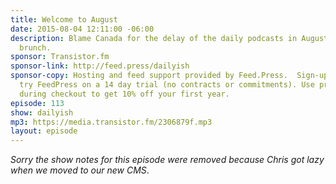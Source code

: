 ```yaml
---
title: Welcome to August
date: 2015-08-04 12:11:00 -06:00
description: Blame Canada for the delay of the daily podcasts in August. And also
  brunch.
sponsor: Transistor.fm
sponsor-link: http://feed.press/dailyish
sponsor-copy: Hosting and feed support provided by Feed.Press.  Sign-up today and
  try FeedPress on a 14 day trial (no contracts or commitments). Use promo code "dailyish"
  during checkout to get 10% off your first year.
episode: 113
show: dailyish
mp3: https://media.transistor.fm/2306879f.mp3
layout: episode
---
```


<em>Sorry the show notes for this episode were removed because Chris got lazy when we moved to our new CMS</em>.
